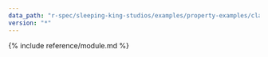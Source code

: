 ```yaml
---
data_path: "r-spec/sleeping-king-studios/examples/property-examples/class-properties"
version: "*"
---
```


{% include reference/module.md %}
